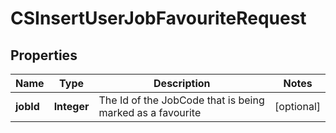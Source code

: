 
# CSInsertUserJobFavouriteRequest

## Properties
Name | Type | Description | Notes
------------ | ------------- | ------------- | -------------
**jobId** | **Integer** | The Id of the JobCode that is being marked as a favourite |  [optional]



